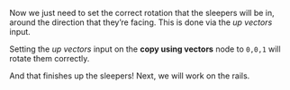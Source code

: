 Now we just need to set the correct rotation that the sleepers will be in, around the direction that they’re facing. This is done via the _up vectors_ input.

Setting the _up vectors_ input on the **copy using vectors** node to `0,0,1` will rotate them correctly.

And that finishes up the sleepers! Next, we will work on the rails.